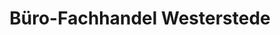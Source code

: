 ---
title: "Büro-Fachhandel Westerstede"
url: /westerstede/buero-fachhandel-westerstede/
shop: Schreibwaren
---